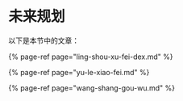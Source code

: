 # 未来规划

以下是本节中的文章：

{% page-ref page="ling-shou-xu-fei-dex.md" %}

{% page-ref page="yu-le-xiao-fei.md" %}

{% page-ref page="wang-shang-gou-wu.md" %}



